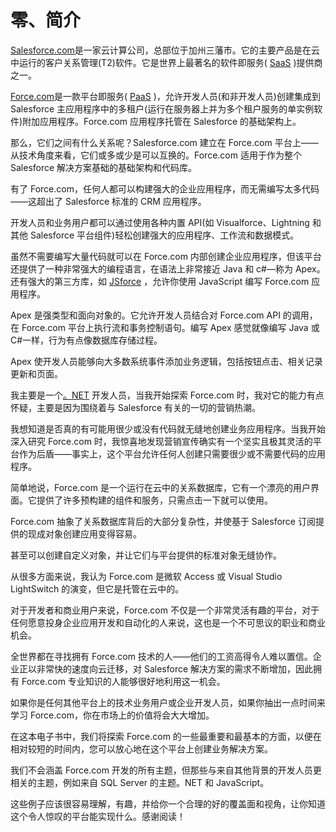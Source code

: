 # 零、简介

[Salesforce.com](https://www.salesforce.com)是一家云计算公司，总部位于加州三藩市。它的主要产品是在云中运行的客户关系管理(T2)软件。它是世界上最著名的软件即服务( [SaaS](https://en.wikipedia.org/wiki/Software_as_a_service) )提供商之一。

[Force.com](https://www.force.com)是一款平台即服务( [PaaS](https://en.wikipedia.org/wiki/Platform_as_a_service) )，允许开发人员(和非开发人员)创建集成到 Salesforce 主应用程序中的多租户(运行在服务器上并为多个租户服务的单实例软件)附加应用程序。Force.com 应用程序托管在 Salesforce 的基础架构上。

那么，它们之间有什么关系呢？Salesforce.com 建立在 Force.com 平台上——从技术角度来看，它们或多或少是可以互换的。Force.com 适用于作为整个 Salesforce 解决方案基础的基础架构和代码库。

有了 Force.com，任何人都可以构建强大的企业应用程序，而无需编写太多代码——这超出了 Salesforce 标准的 CRM 应用程序。

开发人员和业务用户都可以通过使用各种内置 API(如 Visualforce、Lightning 和其他 Salesforce 平台组件)轻松创建强大的应用程序、工作流和数据模式。

虽然不需要编写大量代码就可以在 Force.com 内部创建企业应用程序，但该平台还提供了一种非常强大的编程语言，在语法上非常接近 Java 和 c#—称为 Apex。还有强大的第三方库，如 [JSforce](https://jsforce.github.io/) ，允许你使用 JavaScript 编写 Force.com 应用程序。

Apex 是强类型和面向对象的。它允许开发人员结合对 Force.com API 的调用，在 Force.com 平台上执行流和事务控制语句。编写 Apex 感觉就像编写 Java 或 C#一样，行为有点像数据库存储过程。

Apex 使开发人员能够向大多数系统事件添加业务逻辑，包括按钮点击、相关记录更新和页面。

我主要是一个[。NET](https://www.microsoft.com/net/) 开发人员，当我开始探索 Force.com 时，我对它的能力有点怀疑，主要是因为围绕着与 Salesforce 有关的一切的营销热潮。

我想知道是否真的有可能用很少或没有代码就无缝地创建业务应用程序。当我开始深入研究 Force.com 时，我惊喜地发现营销宣传确实有一个坚实且极其灵活的平台作为后盾——事实上，这个平台允许任何人创建只需要很少或不需要代码的应用程序。

简单地说，Force.com 是一个运行在云中的关系数据库，它有一个漂亮的用户界面。它提供了许多预构建的组件和服务，只需点击一下就可以使用。

Force.com 抽象了关系数据库背后的大部分复杂性，并使基于 Salesforce 订阅提供的现成对象创建应用变得容易。

甚至可以创建自定义对象，并让它们与平台提供的标准对象无缝协作。

从很多方面来说，我认为 Force.com 是微软 Access 或 Visual Studio LightSwitch 的演变，但它是托管在云中的。

对于开发者和商业用户来说，Force.com 不仅是一个非常灵活有趣的平台，对于任何愿意投身企业应用开发和自动化的人来说，这也是一个不可思议的职业和商业机会。

全世界都在寻找拥有 Force.com 技术的人——他们的工资高得令人难以置信。企业正以非常快的速度向云迁移，对 Salesforce 解决方案的需求不断增加，因此拥有 Force.com 专业知识的人能够很好地利用这一机会。

如果你是任何其他平台上的技术业务用户或企业开发人员，如果你抽出一点时间来学习 Force.com，你在市场上的价值将会大大增加。

在这本电子书中，我们将探索 Force.com 的一些最重要和最基本的方面，以便在相对较短的时间内，您可以放心地在这个平台上创建业务解决方案。

我们不会涵盖 Force.com 开发的所有主题，但那些与来自其他背景的开发人员更相关的主题，例如来自 SQL Server 的主题。NET 和 JavaScript。

这些例子应该很容易理解，有趣，并给你一个合理的好的覆盖面和视角，让你知道这个令人惊叹的平台能实现什么。感谢阅读！